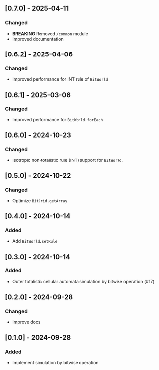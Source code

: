 ## [0.7.0] - 2025-04-11

### Changed

- **BREAKING** Removed `/common` module
- Improved documentation

## [0.6.2] - 2025-04-06

### Changed

- Improved performance for INT rule of `BitWorld`

## [0.6.1] - 2025-03-06

### Changed

- Improved performance for `BitWorld.forEach`

## [0.6.0] - 2024-10-23

### Changed

- Isotropic non-totalistic rule (INT) support for `BitWorld`.

## [0.5.0] - 2024-10-22

### Changed

- Optimize `BitGrid.getArray`

## [0.4.0] - 2024-10-14

### Added

- Add `BitWorld.setRule`

## [0.3.0] - 2024-10-14

### Added

- Outer totalistic cellular automata simulation by bitwise operation (#17)

## [0.2.0] - 2024-09-28

### Changed

- Improve docs

## [0.1.0] - 2024-09-28

### Added

- Implement simulation by bitwise operation
